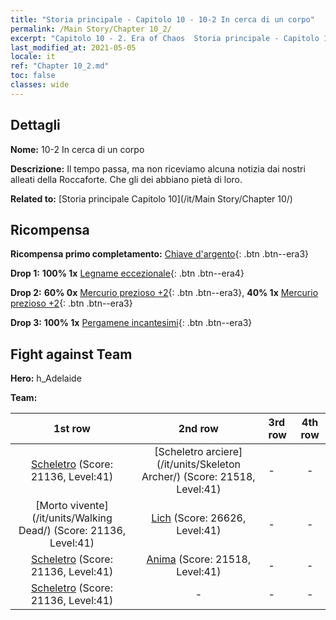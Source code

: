 ```yaml
---
title: "Storia principale - Capitolo 10 - 10-2 In cerca di un corpo"
permalink: /Main Story/Chapter 10_2/
excerpt: "Capitolo 10 - 2. Era of Chaos  Storia principale - Capitolo 10_2. 10-2 In cerca di un corpo"
last_modified_at: 2021-05-05
locale: it
ref: "Chapter 10_2.md"
toc: false
classes: wide
---
```


## Dettagli

 **Nome:** 10-2 In cerca di un corpo

 **Descrizione:** Il tempo passa, ma non riceviamo alcuna notizia dai nostri alleati della Roccaforte. Che gli dei abbiano pietà di loro.

 **Related to:** [Storia principale Capitolo 10](/it/Main Story/Chapter 10/)

## Ricompensa

 **Ricompensa primo completamento:** [Chiave d'argento](/ItemsIT/con_693/){: .btn .btn--era3}

 **Drop 1:** **100% 1x** [Legname eccezionale](/ItemsIT/mat_34/){: .btn .btn--era4}

 **Drop 2:** **60% 0x** [Mercurio prezioso +2](/ItemsIT/mat_28/){: .btn .btn--era3}, **40% 1x** [Mercurio prezioso +2](/ItemsIT/mat_28/){: .btn .btn--era3}

 **Drop 3:** **100% 1x** [Pergamene incantesimi](/ItemsIT/con_694/){: .btn .btn--era3}


## Fight against Team
 **Hero:** h_Adelaide

 **Team:**


  | 1st row | 2nd row | 3rd row | 4th row |
  |:----:|:----:|:----|:----:|
  | [Scheletro](/it/units/Skeleton/) (Score: 21136, Level:41)  | [Scheletro arciere](/it/units/Skeleton Archer/) (Score: 21518, Level:41)  | - | - |
  | [Morto vivente](/it/units/Walking Dead/) (Score: 21136, Level:41)  | [Lich](/it/units/Lich/) (Score: 26626, Level:41)  | - | - |
  | [Scheletro](/it/units/Skeleton/) (Score: 21136, Level:41)  | [Anima](/it/units/Wight/) (Score: 21518, Level:41)  | - | - |
  | [Scheletro](/it/units/Skeleton/) (Score: 21136, Level:41)  | - | - | - |


